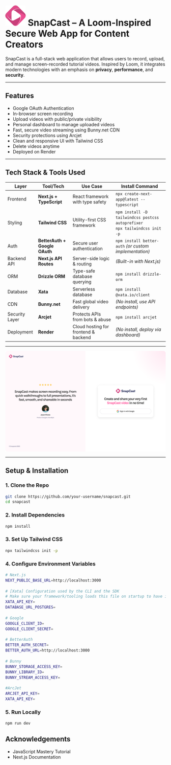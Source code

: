 #  ![Snapcast](public/assets/icons/logo.svg) SnapCast – A Loom-Inspired Secure Web App for Content Creators

SnapCast is a full-stack web application that allows users to record, upload, and manage screen-recorded tutorial videos. Inspired by Loom, it integrates modern technologies with an emphasis on **privacy**, **performance**, and **security**.

---

##  Features

-  Google OAuth Authentication
-  In-browser screen recording
-  Upload videos with public/private visibility
-  Personal dashboard to manage uploaded videos
-  Fast, secure video streaming using Bunny.net CDN
-  Security protections using Arcjet
-  Clean and responsive UI with Tailwind CSS
-  Delete videos anytime
-  Deployed on Render

---

## Tech Stack & Tools Used

| Layer             | Tool/Tech                         | Use Case                                 | Install Command |
|------------------|-----------------------------------|------------------------------------------|-----------------|
| Frontend         | **Next.js + TypeScript**          | React framework with type safety         | `npx create-next-app@latest --typescript` |
| Styling          | **Tailwind CSS**                  | Utility-first CSS framework              | `npm install -D tailwindcss postcss autoprefixer`<br>`npx tailwindcss init -p` |
| Auth             | **BetterAuth + Google OAuth**     | Secure user authentication               | `npm install better-auth` *(or custom implementation)* |
| Backend API      | **Next.js API Routes**            | Server-side logic & routing              | *(Built-in with Next.js)* |
| ORM              | **Drizzle ORM**                   | Type-safe database querying              | `npm install drizzle-orm` |
| Database         | **Xata**                          | Serverless database                      | `npm install @xata.io/client` |
| CDN              | **Bunny.net**                     | Fast global video delivery               | *(No install, use API endpoints)* |
| Security Layer   | **Arcjet**                        | Protects APIs from bots & abuse          | `npm install arcjet` |
| Deployment       | **Render**                        | Cloud hosting for frontend & backend     | *(No install, deploy via dashboard)* |

---

![Snapcast](public/assets/images/Auth-Page.png)

---

##  Setup & Installation

### 1. Clone the Repo
```bash
git clone https://github.com/your-username/snapcast.git
cd snapcast
```
### 2. Install Dependencies
```bash
npm install
```
### 3. Set Up Tailwind CSS
```bash
npx tailwindcss init -p
```
### 4. Configure Environment Variables

```bash
# Next.js
NEXT_PUBLIC_BASE_URL=http://localhost:3000

# [Xata] Configuration used by the CLI and the SDK
# Make sure your framework/tooling loads this file on startup to have it available for the SDK
XATA_API_KEY=
DATABASE_URL_POSTGRES=

# Google
GOOGLE_CLIENT_ID=
GOOGLE_CLIENT_SECRET=

# BetterAuth
BETTER_AUTH_SECRET=
BETTER_AUTH_URL=http://localhost:3000

# Bunny
BUNNY_STORAGE_ACCESS_KEY=
BUNNY_LIBRARY_ID=
BUNNY_STREAM_ACCESS_KEY=

#ArcJet
ARCJET_API_KEY=
XATA_API_KEY=
```
### 5. Run Locally
```bash
npm run dev
```
## Acknowledgements

- JavaScript Mastery Tutorial
- Next.js Documentation

